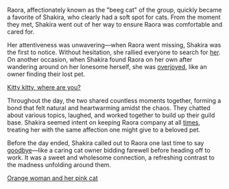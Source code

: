 <!-- title: Catlady -->

Raora, affectionately known as the "beeg cat" of the group, quickly became a favorite of Shakira, who clearly had a soft spot for cats. From the moment they met, Shakira went out of her way to ensure Raora was comfortable and cared for.

Her attentiveness was unwavering—when Raora went missing, Shakira was the first to notice. Without hesitation, she rallied everyone to search for [her](https://www.youtube.com/watch?v=izEX6XKyApQ&t=3874s). On another occasion, when Shakira found Raora on her own after wandering around on her lonesome herself, she was [overjoyed](https://www.youtube.com/watch?v=izEX6XKyApQ&t=4707s), like an owner finding their lost pet.

[Kitty kitty, where are you?](#embed:https://www.youtube.com/live/izEX6XKyApQ?t=3874)

Throughout the day, the two shared countless moments together, forming a bond that felt natural and heartwarming amidst the chaos. They chatted about various topics, laughed, and worked together to build up their guild base. Shakira seemed intent on keeping Raora company at all [times](https://www.youtube.com/watch?v=izEX6XKyApQ&t=6381s), treating her with the same affection one might give to a beloved pet.

Before the day ended, Shakira called out to Raora one last time to say [goodbye](https://www.youtube.com/watch?v=izEX6XKyApQ&t=13636s)—like a caring cat owner bidding farewell before heading off to work. It was a sweet and wholesome connection, a refreshing contrast to the madness unfolding around them.

[Orange woman and her pink cat](#embed:https://www.youtube.com/live/izEX6XKyApQ?t=12541)
